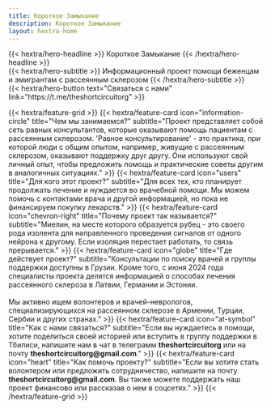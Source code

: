 ```yaml
---
title: Короткое Замыкание
description: Короткое Замыкание
layout: hextra-home
---
```


<div class="hx-mt-6 hx-mb-6">
{{< hextra/hero-headline >}}
Короткое Замыкание
{{< /hextra/hero-headline >}}
</div>

<div class="hx-mb-12">
{{< hextra/hero-subtitle >}}
  Информационный проект помощи беженцам и эмигрантам с рассеянным склерозом
{{< /hextra/hero-subtitle >}}
</div>

<div class="hx-mb-6">
{{< hextra/hero-button text="Связаться с нами" link="https://t.me/theshortcircuitorg" >}}
</div>

<div class="hx-mt-6"></div>

{{< hextra/feature-grid >}}
    {{< hextra/feature-card
         icon="information-circle"
         title="Чем мы занимаемся?"
         subtitle="Проект представляет собой сеть равных консультантов, которые оказывают помощь пациентам с рассеянным склерозом. 'Равное консультирование'   - это практика, при которой люди с общим опытом, например, живущие с рассеянным склерозом, оказывают поддержку друг другу. Они используют свой личный опыт, чтобы предложить помощь и практические советы другим в аналогичных ситуациях."
    >}}
    {{< hextra/feature-card
         icon="users"
         title="Для кого этот проект?"
         subtitle="Для всех тех, кто планирует продолжать лечение и нуждается во врачебной помощи. Мы можем помочь с контактами врача и другой информацией, но пока не финансируем покупку лекарств."
    >}}
    {{< hextra/feature-card
         icon="chevron-right"
         title="Почему проект так называется?"
         subtitle="Миелин, на месте которого образуется рубец - это своего рода изолента для направленного проведения сигналов от одного нейрона к другому. Если изоляция перестает работать, то связь прерывается."
    >}}
    {{< hextra/feature-card
         icon="globe"
         title="Где действует проект?"
         subtitle="Консультации по поиску врачей и группы поддержки доступны в Грузии. Кроме того, с июня 2024 года специалисты проекта делятся информацией о способах лечения рассеянного склероза в Латвии, Германии и Эстонии.<br><br>Мы активно ищем волонтеров и врачей-неврологов, специализирующихся на рассеянном склерозе в Армении, Турции, Сербии и других странах."
    >}}
    {{< hextra/feature-card
         icon="at-symbol"
         title="Как с нами связаться?"
         subtitle="Если вы нуждаетесь в помощи, хотите поделиться своей историей или вступить в группу поддержки в Тбилиси, напишите нам в чат в телеграмм **theshortcircuitorg** или на почту **theshortcircuitorg\@gmail.com**."
    >}}
    {{< hextra/feature-card
         icon="heart"
         title="Как помочь проекту?"
         subtitle="Если вы хотите стать волонтером или предложить сотрудничество, напишите на почту **theshortcircuitorg\@gmail.com**. Вы также можете поддержать наш проект финансово или рассказав о нем в соцсетях."
    >}}
{{< /hextra/feature-grid >}}
